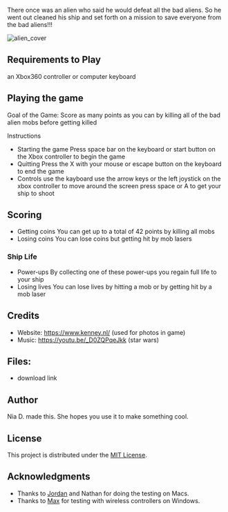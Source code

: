 There once was an alien who said he would defeat all the bad aliens. So he went out cleaned his ship and set forth on a mission to save everyone from the bad aliens!!!

![alien_cover](https://user-images.githubusercontent.com/31481528/56475548-a5e9b500-6457-11e9-91b0-db91e1964d59.PNG)

## Requirements to Play
an Xbox360 controller or computer keyboard

## Playing the game
Goal of the Game:
Score as many points as you can by killing all of the bad alien mobs before getting killed

Instructions
- Starting the game
Press space bar on the keyboard or start button on the Xbox controller to begin the game
- Quitting
Press the X with your mouse or escape button on the keyboard to end the game
- Controls
use the kayboard use the arrow keys or the left joystick on the xbox controller to move around the screen
press space or A to get your ship to shoot

## Scoring
- Getting coins
You can get up to a total of 42 points by killing all mobs
- Losing coins
You can lose coins but getting hit by mob lasers
### Ship Life
- Power-ups
By collecting one of these power-ups you regain full life to your ship
- Losing lives
You can lose lives by hitting a mob or by getting hit by a mob laser

## Credits
- Website: https://www.kenney.nl/ (used for photos in game)
- Music: https://youtu.be/_D0ZQPqeJkk (star wars)

## Files:
- download link

## Author

Nia D. made this. She hopes you use it to make something cool.

## License

This project is distributed under the [MIT License](LICENSE.md).

## Acknowledgments

- Thanks to [Jordan](https://github.com/johoule) and Nathan for doing the testing on Macs.
- Thanks to [Max](https://github.com/DovahRahDoLu) for testing with wireless controllers on Windows.
